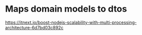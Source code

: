 # Maps domain models to dtos

<https://itnext.io/boost-nodejs-scalability-with-multi-processing-architecture-6d7bd03c892c>
